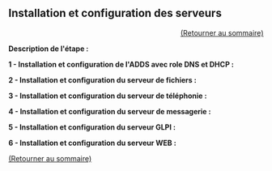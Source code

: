 ## Installation et configuration des serveurs
<p align="right"><a href="README.md">(Retourner au sommaire)</a></p>

**Description de l'étape :**  

**1 - Installation et configuration de l'ADDS avec role DNS et DHCP :**


**2 - Installation et configuration du serveur de fichiers :**


**3 - Installation et configuration du serveur de téléphonie :**


**4 - Installation et configuration du serveur de messagerie :**


**5 - Installation et configuration du serveur GLPI :**


**6 - Installation et configuration du serveur WEB :**


<a href="README.md">(Retourner au sommaire)</a>
